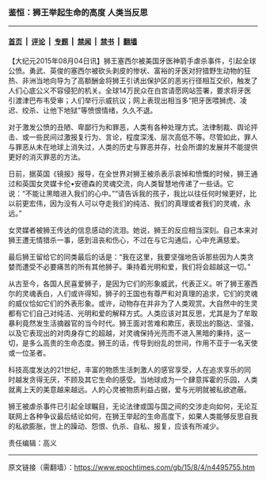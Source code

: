 ### 鉴恒：狮王举起生命的高度 人类当反思

---

#### [首页](../../../..?n4495755) &nbsp;|&nbsp; [评论](../../../../../epoch-comment?n4495755) &nbsp;|&nbsp; [专题](../../../../../epoch-special?n4495755) &nbsp;|&nbsp; [禁闻](../../../../../epoch-news?n4495755) &nbsp;|&nbsp; [禁书](../../../../../books?n4495755) &nbsp;|&nbsp; [翻墙](https://github.com/gfw-breaker/nogfw/blob/master/README.md?n4495755)


<div class="post_content" id="artbody" itemprop="articleBody">
 <!-- article content begin -->
 <p>
  【大纪元2015年08月04日讯】狮王塞西尔被美国牙医神箭手虐杀事件，引起全球公愤。勇武、英俊的塞西尔被砍头剥皮的惨状、富裕的牙医对狩猎野生动物的狂热、非洲当地向导为了高额酬金将狮王引诱出保护区的恶劣行径相互交织，触发了人们心底公义不容侵犯的机关。全球14万民众在白宫请愿网站签署，要求将牙医引渡津巴布韦受审；人们举行示威抗议；网上表现出相当多“把牙医喂狮虎、凌迟、绞杀、让他下地狱”等愤恨情绪，久久不退。
 </p>
 <p>
  对于激发公愤的丑陋、卑鄙行为和罪恶，人类有各种处理方式。法律制裁、舆论抨击、或一些民间过激报复行为、言论，程度深浅、层次高低不等。尽管如此，罪人与罪恶从未在地球上消失过，人类的历史与罪恶并存，社会所谓的发展并不能提供更好的消灭罪恶的方法。
 </p>
 <p>
  日前，据英国《镜报》报导，在全世界对狮王被杀表示哀悼和愤慨的时候，狮王通过和英国女灵媒卡伦•安德森的灵魂交流，向人类智慧地传递了一些话。它说：“不能让黑暗进入我们的心中。”“请告诉我的孩子，我比以往任何时候更好，比以前更宏伟，因为没有人可以夺走我们的纯洁、我们的真理或者我们的灵魂，永远。”
 </p>
 <p>
  女灵媒者被狮王传达的信息感动的流泪。她说，狮王的反应相当深刻。自己本来对狮王遭无情猎杀一事，感到沮丧和伤心，不过在与它沟通后，心中充满慈爱。
 </p>
 <p>
  最后狮王留给它的同类最后的话是：“我在这里，我要坚强地告诉那些因为人类贪婪而遭受不必要痛苦的所有其他狮子。秉持着光明和爱，我们将会超越这一切。”
 </p>
 <p>
  从古至今，各国人民喜爱狮子，是因为它们的形象威武，代表正义。听了狮王塞西尔的灵魂表白，人们或许得知，狮子的王国也有尊严和对真理的追求，它们的灵魂的威仪恰如它们的外表形象。或许，动物存在并非为了人类观赏。大自然中的生灵都有它们自己对纯洁、光明和爱的解释方式。人类应该对其反思，尤其是为了牟取暴利竟然发生活摘器官的当今时代。狮王面对苦难和欺压，表现出的豁达、坚强，以及它表现出的对肉身存亡的超越，对灵魂保持光亮而不进入黑暗的秉持，这一切，是多么高贵的生命态度。狮王的话，传导到纷乱的世间，作用不亚于一名天使或一位圣者。
 </p>
 <p>
  科技高度发达的21世纪，丰富的物质生活刺激人的感官享受，人在追求享乐的同时越发贪得无厌，不顾及其它生命的感受。当地球成为一个肆意挥霍的乐园，人类就离上天的美意越来越远。人的心灵被物质利益占据，爱与光明就被私欲遮蔽。
 </p>
 <p>
  狮王被虐杀事件已引起全球瞩目，无论法律或国与国之间的交涉走向如何，无论互联网上各种争议最后结论如何，在狮王举起的生命高度下，如果人类能够反思自我的私欲膨胀，世上的躁动、怨恨、仇杀、自私、报复，应该有所减少。
 </p>
 <p>
  责任编辑：高义
 </p>
 <!-- article content end -->
 <div id="below_article_ad">
 </div>
</div>


---

原文链接（需翻墙）：https://www.epochtimes.com/gb/15/8/4/n4495755.htm